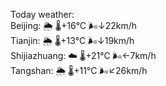 Today weather:  
Beijing: 🌦   🌡️+16°C 🌬️↓22km/h  
Tianjin: 🌦   🌡️+13°C 🌬️↓19km/h  
Shijiazhuang: ☁️   🌡️+21°C 🌬️←7km/h  
Tangshan: 🌦   🌡️+11°C 🌬️↙26km/h  
